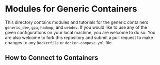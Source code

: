 # Modules for Generic Containers

This directory contains modules and tutorials for the generic containers `generic_dev`, `gpu`, `hadoop`, and `webdev`. If you would like to use any of the given configurations on your local machine, you are welcome to do so. You are also welcome to fork this repository and submit a pull request to make changes to any `Dockerfile` or `docker-compose.yml` file.

## How to Connect to Containers
